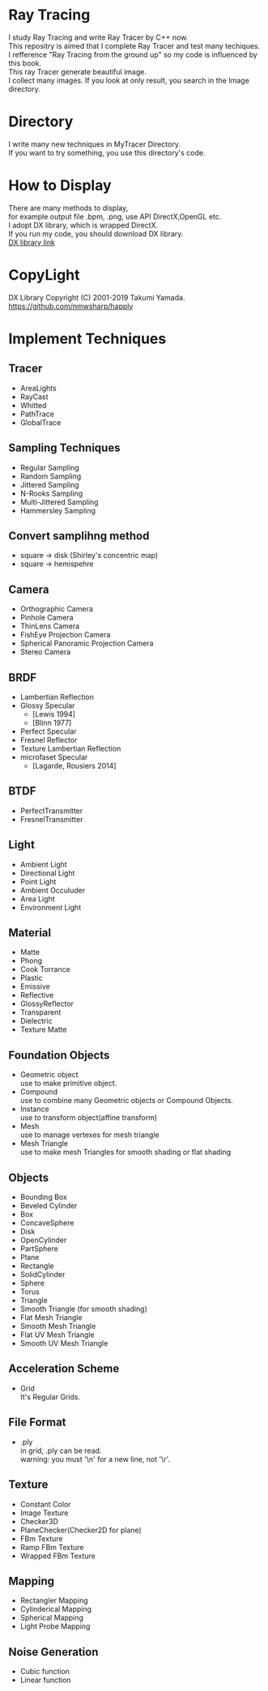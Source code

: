 # Ray Tracing
I study Ray Tracing and write Ray Tracer by C++ now.  
This repositry is aimed that I complete Ray Tracer and test many techiques.  
I refference "Ray Tracing from the ground up" so my code is influenced by this book.  
This ray Tracer generate beautiful image.  
I collect many images. If you look at only result, you search in the  Image directory.
# Directory
I write many new techniques in MyTracer Directory.  
If you want to try something, you use this directory's code.
# How to Display
There are many methods to display,   
for example output file .bpm, .png, use API DirectX,OpenGL etc.   
I adopt DX library, which is wrapped DirectX.   
If you run my code, you should download DX library.  
[DX library link](https://dxlib.xsrv.jp/index.html)  
# CopyLight  
DX Library Copyright (C) 2001-2019 Takumi Yamada.  
https://github.com/nmwsharp/happly
# Implement Techniques
## Tracer
* AreaLights
* RayCast
* Whitted
* PathTrace
* GlobalTrace
    
 
## Sampling Techniques 
* Regular Sampling   
* Random Sampling  
* Jittered Sampling  
* N-Rooks Sampling 
* Multi-Jittered Sampling
* Hammersley Sampling  

## Convert samplihng method
 
* square -> disk (Shirley's concentric map)
* square -> hemispehre

## Camera
* Orthographic Camera
* Pinhole Camera
* ThinLens Camera
* FishEye Projection Camera
* Spherical Panoramic Projection Camera
* Stereo Camera

## BRDF
* Lambertian Reflection
* Glossy Specular 
    * [Lewis 1994]
    * [Blinn 1977] 
* Perfect Specular
* Fresnel Reflector
* Texture Lambertian Reflection
* microfaset Specular
    * [Lagarde, Rousiers 2014]

## BTDF
* PerfectTransmitter
* FresnelTransmitter

## Light
* Ambient Light
* Directional Light
* Point Light
* Ambient Occuluder  
* Area Light   
* Environment Light

## Material
* Matte
* Phong
* Cook Torrance
* Plastic
* Emissive
* Reflective
* GlossyReflector
* Transparent
* Dielectric
* Texture Matte

## Foundation Objects
* Geometric object  
use to make primitive object.
* Compound  
use to combine many Geometric objects or Compound Objects.
* Instance  
use to transform object(affine transform)
* Mesh  
use to manage vertexes for mesh triangle
* Mesh Triangle  
use to make mesh Triangles for smooth shading or flat shading

## Objects
* Bounding Box
* Beveled Cylinder
* Box
* ConcaveSphere
* Disk
* OpenCylinder
* PartSphere
* Plane
* Rectangle
* SolidCylinder
* Sphere
* Torus
* Triangle
* Smooth Triangle (for smooth shading)
* Flat Mesh Triangle
* Smooth Mesh Triangle
* Flat UV Mesh Triangle
* Smooth UV Mesh Triangle

## Acceleration Scheme
* Grid  
It's Regular Grids.

## File Format
* .ply  
in grid, .ply can be read.  
warning: you must '\n' for a new line, not '\r'.

## Texture
* Constant Color
* Image Texture
* Checker3D
* PlaneChecker(Checker2D for plane)
* FBm Texture
* Ramp FBm Texture
* Wrapped FBm Texture

## Mapping
* Rectangler Mapping
* Cylinderical Mapping
* Spherical Mapping
* Light Probe Mapping

## Noise Generation
* Cubic function
* Linear function